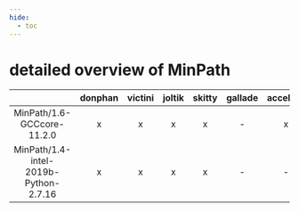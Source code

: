 ```yaml
---
hide:
  - toc
---
```


detailed overview of MinPath
============================

| |donphan|victini|joltik|skitty|gallade|accelgor|swalot|doduo|
| :---: | :---: | :---: | :---: | :---: | :---: | :---: | :---: | :---: |
|MinPath/1.6-GCCcore-11.2.0|x|x|x|x|-|x|x|x|
|MinPath/1.4-intel-2019b-Python-2.7.16|x|x|x|x|-|-|-|x|
